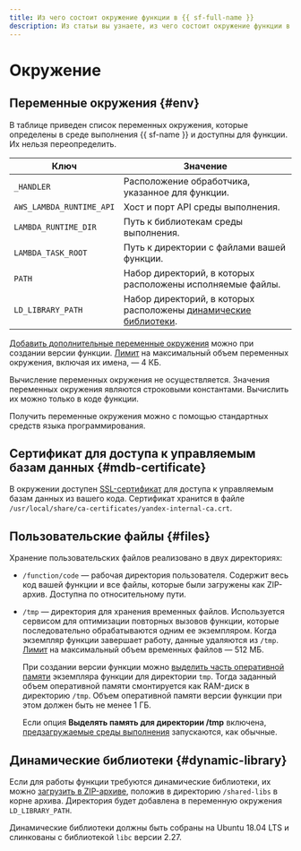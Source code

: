```yaml
---
title: Из чего состоит окружение функции в {{ sf-full-name }}
description: Из статьи вы узнаете, из чего состоит окружение функции в {{ sf-name }}.
---
```


# Окружение

## Переменные окружения {#env}

В таблице приведен список переменных окружения, которые определены в среде выполнения {{ sf-name }} и доступны для функции. Их нельзя переопределить.

Ключ | Значение
---- | ----
`_HANDLER` | Расположение обработчика, указанное для функции. 
`AWS_LAMBDA_RUNTIME_API` | Хост и порт API среды выполнения.
`LAMBDA_RUNTIME_DIR` | Путь к библиотекам среды выполнения.
`LAMBDA_TASK_ROOT` | Путь к директории с файлами вашей функции.
`PATH` | Набор директорий, в которых расположены исполняемые файлы.
`LD_LIBRARY_PATH` | Набор директорий, в которых расположены [динамические библиотеки](#dynamic-library).

[Добавить дополнительные переменные окружения](../../operations/function/environment-variables-add.md) можно при создании версии функции. [Лимит](../limits.md#functions-limits) на максимальный объем переменных окружения, включая их имена, — 4 КБ.

Вычисление переменных окружения не осуществляется. Значения переменных окружения являются строковыми константами. Вычислить их можно только в коде функции.

Получить переменные окружения можно с помощью стандартных средств языка программирования.

## Сертификат для доступа к управляемым базам данных {#mdb-certificate}

В окружении доступен [SSL-сертификат](../../../glossary/ssl-certificate) для доступа к управляемым базам данных из вашего кода. Сертификат хранится в файле `/usr/local/share/ca-certificates/yandex-internal-ca.crt`.

## Пользовательские файлы {#files}

Хранение пользовательских файлов реализовано в двух директориях: 

* `/function/code` — рабочая директория пользователя. Содержит весь код вашей функции и все файлы, которые были загружены как ZIP-архив. Доступна по относительному пути. 
* `/tmp` — директория для хранения временных файлов. Используется сервисом для оптимизации повторных вызовов функции, которые последовательно обрабатываются одним ее экземпляром. Когда экземпляр функции завершает работу, данные удаляются из `/tmp`. [Лимит](../limits.md#functions-limits) на максимальный объем временных файлов — 512 МБ.

    При создании версии функции можно [выделить часть оперативной памяти](../../operations/function/allocate-memory-tmp.md) экземпляра функции для директории `tmp`. Тогда заданный объем оперативной памяти смонтируется как RAM-диск в директорию `/tmp`. Объем оперативной памяти версии функции при этом должен быть не менее 1 ГБ.

    Если опция **Выделять память для директории /tmp** включена, [предзагружаемые среды выполнения](preload-runtime.md) запускаются, как обычные.

## Динамические библиотеки {#dynamic-library}

Если для работы функции требуются динамические библиотеки, их можно [загрузить в ZIP-архиве](../function.md#upload), положив в директорию `/shared-libs` в корне архива. Директория будет добавлена в переменную окружения `LD_LIBRARY_PATH`.

Динамические библиотеки должны быть собраны на Ubuntu 18.04 LTS и слинкованы с библиотекой `libc` версии 2.27.
